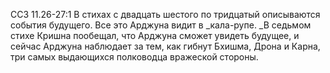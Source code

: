 ССЗ 11.26-27:1	В стихах с двадцать шестого по тридцатый описываются события будущего. Все это Арджуна видит в _кала-рупе. _В седьмом стихе Кришна пообещал, что Арджуна сможет увидеть будущее, и сейчас Арджуна наблюдает за тем, как гибнут Бхишма, Дрона и Карна, три самых выдающихся полководца вражеской стороны.